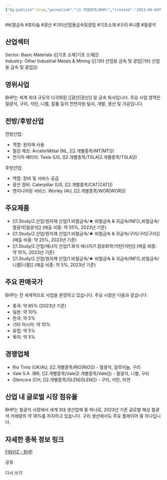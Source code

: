 ```yaml
---
{"dg-publish":true,"permalink":"/2.개별종목/BHP/","created":"2023-06-04T17:05:14.974+09:00","updated":"2025-06-03T20:05:57.937+09:00"}
---
```


#비철금속 #포타슘 #광산 #기타산업용금속및광업 #기초소재 #구리 #니켈 #철광석


## 산업섹터

Sector: Basic Materials ([[기초 소재\|기초 소재]])  
Industry: Other Industrial Metals & Mining ([[기타 산업용 금속 및 광업\|기타 산업용 금속 및 광업]])

## 영위사업

BHP는 세계 최대 규모의 다각화된 [[광산\|광산]] 및 금속 회사입니다. 주요 사업 영역은 철광석, 구리, 석탄, 니켈, 칼륨 등의 천연자원 탐사, 개발, 생산 및 가공입니다.

## 전방/후방산업

전방산업:

- 역할: 원자재 사용
- 철강 제조: ArcelorMittal (NL, [[2.개별종목/MT\|MT]])
- 전기차 배터리: Tesla (US, [[2.개별종목/TSLA\|2.개별종목/TSLA]])

후방산업:

- 역할: 장비 및 서비스 공급
- 광산 장비: Caterpillar (US, [[2.개별종목/CAT\|CAT]])
- 엔지니어링 서비스: Worley (AU, [[2.개별종목/WOR\|WOR]])

## 주요제품

- [[1.Study/2.산업/원자재 산업/1.비철금속/★ 비철금속 & 귀금속/INFO_비철금속/철광석\|철광석]] (매출 비중: 약 55%, 2023년 기준)
- [[1.Study/2.산업/원자재 산업/1.비철금속/★ 비철금속 & 귀금속/구리/구리\|구리]] (매출 비중: 약 25%, 2023년 기준)
- [[1.Study/2.산업/에너지 산업/1.화석 에너지/1.정유화학/석탄\|석탄]] (매출 비중: 약 15%, 2023년 기준)
- [[1.Study/2.산업/원자재 산업/1.비철금속/★ 비철금속 & 귀금속/INFO_비철금속/니켈\|니켈]] (매출 비중: 약 5%, 2023년 기준)

## 주요 판매국가

BHP는 전 세계적으로 사업을 운영하고 있습니다. 주요 시장은 다음과 같습니다:

- 중국: 약 65% (2023년 기준)
- 일본: 약 10%
- 한국: 약 5%
- 기타 아시아: 약 10%
- 유럽: 약 5%
- 북미: 약 5%

## 경쟁업체

- Rio Tinto (UK/AU, [[2.개별종목/RIO\|RIO]]) - 철광석, 알루미늄, 구리
- Vale S.A. (BR, [[2.개별종목/Vale\|2.개별종목/Vale]]) - 철광석, 니켈, 구리
- Glencore (CH, [[2.개별종목/GLEN\|GLEN]]) - 구리, 석탄, 아연

## 산업 내 글로벌 시장 점유율

BHP는 철광석 시장에서 세계 3대 생산업체 중 하나로, 2023년 기준 글로벌 해상 철광석 거래량의 약 18%를 차지하고 있습니다. 구리 생산에서도 주요 플레이어 중 하나입니다.

## 자세한 종목 정보 링크

[FINVIZ - BHP](https://finviz.com/quote.ashx?t=BHP)

공유

다시 쓰기